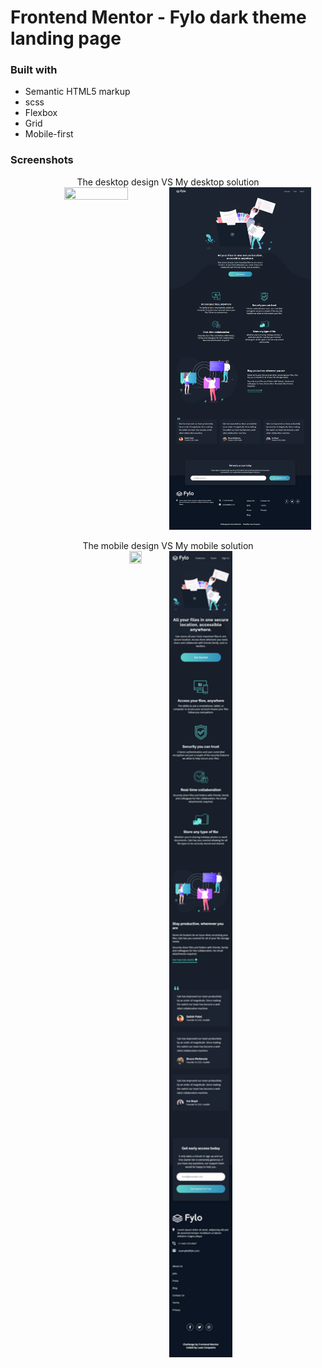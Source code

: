 # Frontend Mentor - Fylo dark theme landing page

### Built with

- Semantic HTML5 markup
- scss
- Flexbox
- Grid
- Mobile-first

### Screenshots

<div align="center">
The desktop design VS My desktop solution<br>
<a href="design/desktop.jpg" target="_blank"><img src="design/desktop.jpg" width="45%" height="60%"/></a> 
<a href="solution-screenshots/desktop.png" target="_blank"><img src="solution-screenshots/desktop.png" width="45%" height="60%" align="top"/></a>
</div>

<br>

<div align="center">
The mobile design VS My mobile solution<br>
<a href="design/mobile.jpg" target="_blank"><img src="design/mobile.jpg" width="20%" height="20%"/></a>
<a href="solution-screenshots/desktop.png" target="_blank"><img src="solution-screenshots/mobile.png" width="20%" height="20%" align="top"/></a>
</div>